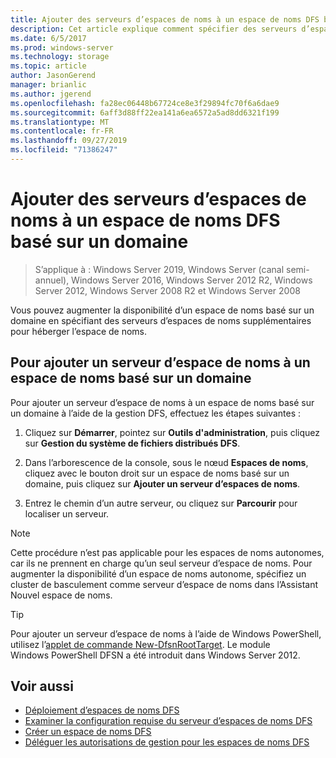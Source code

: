 ```yaml
---
title: Ajouter des serveurs d’espaces de noms à un espace de noms DFS basé sur un domaine
description: Cet article explique comment spécifier des serveurs d’espaces de noms supplémentaires pour héberger un espace de noms à l’aide de la gestion DFS.
ms.date: 6/5/2017
ms.prod: windows-server
ms.technology: storage
ms.topic: article
author: JasonGerend
manager: brianlic
ms.author: jgerend
ms.openlocfilehash: fa28ec06448b67724ce8e3f29894fc70f6a6dae9
ms.sourcegitcommit: 6aff3d88ff22ea141a6ea6572a5ad8dd6321f199
ms.translationtype: MT
ms.contentlocale: fr-FR
ms.lasthandoff: 09/27/2019
ms.locfileid: "71386247"
---
```

# <a name="add-namespace-servers-to-a-domain-based-dfs-namespace"></a>Ajouter des serveurs d’espaces de noms à un espace de noms DFS basé sur un domaine

> S’applique à : Windows Server 2019, Windows Server (canal semi-annuel), Windows Server 2016, Windows Server 2012 R2, Windows Server 2012, Windows Server 2008 R2 et Windows Server 2008

Vous pouvez augmenter la disponibilité d’un espace de noms basé sur un domaine en spécifiant des serveurs d’espaces de noms supplémentaires pour héberger l’espace de noms.

## <a name="to-add-a-namespace-server-to-a-domain-based-namespace"></a>Pour ajouter un serveur d’espace de noms à un espace de noms basé sur un domaine

Pour ajouter un serveur d’espace de noms à un espace de noms basé sur un domaine à l’aide de la gestion DFS, effectuez les étapes suivantes :

1.  Cliquez sur **Démarrer**, pointez sur **Outils d'administration**, puis cliquez sur **Gestion du système de fichiers distribués DFS**.

2.  Dans l’arborescence de la console, sous le nœud **Espaces de noms**, cliquez avec le bouton droit sur un espace de noms basé sur un domaine, puis cliquez sur **Ajouter un serveur d’espaces de noms**.

3.  Entrez le chemin d’un autre serveur, ou cliquez sur **Parcourir** pour localiser un serveur.

> [!NOTE]
> Cette procédure n’est pas applicable pour les espaces de noms autonomes, car ils ne prennent en charge qu’un seul serveur d’espace de noms. Pour augmenter la disponibilité d’un espace de noms autonome, spécifiez un cluster de basculement comme serveur d’espace de noms dans l’Assistant Nouvel espace de noms.


> [!TIP]
> Pour ajouter un serveur d’espace de noms à l’aide de Windows PowerShell, utilisez l’[applet de commande New-DfsnRootTarget](https://docs.microsoft.com/powershell/module/dfsn/new-dfsnroottarget). Le module Windows PowerShell DFSN a été introduit dans Windows Server 2012.

## <a name="see-also"></a>Voir aussi

-   [Déploiement d’espaces de noms DFS](deploying-dfs-namespaces.md)
-   [Examiner la configuration requise du serveur d’espaces de noms DFS](https://technet.microsoft.com/library/cc753448(v=ws.11).aspx)
-   [Créer un espace de noms DFS](create-a-dfs-namespace.md)
-   [Déléguer les autorisations de gestion pour les espaces de noms DFS](delegate-management-permissions-for-dfs-namespaces.md)

